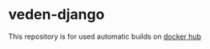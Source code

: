 # veden-django
This repository is for used automatic builds on [docker hub](https://hub.docker.com/r/theryaz/veden-django/)
